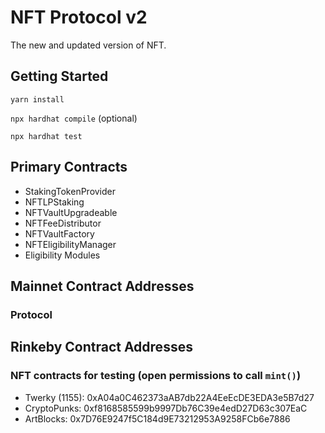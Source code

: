 # NFT Protocol v2
The new and updated version of NFT.

## Getting Started

`yarn install`

`npx hardhat compile` (optional)

`npx hardhat test`

## Primary Contracts

- StakingTokenProvider
- NFTLPStaking
- NFTVaultUpgradeable
- NFTFeeDistributor
- NFTVaultFactory
- NFTEligibilityManager
- Eligibility Modules

## Mainnet Contract Addresses

### Protocol

## Rinkeby Contract Addresses

### NFT contracts for testing (open permissions to call `mint()`)

- Twerky (1155): 0xA04a0C462373aAB7db22A4EeEcDE3EDA3e5B7d27
- CryptoPunks: 0xf8168585599b9997Db76C39e4edD27D63c307EaC
- ArtBlocks: 0x7D76E9247f5C184d9E73212953A9258FCb6e7886

